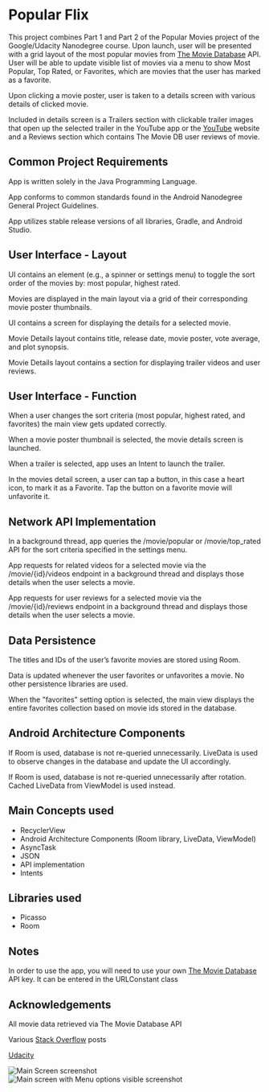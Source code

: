 # Popular Flix
This project combines Part 1 and Part 2 of the Popular Movies project of the Google/Udacity Nanodegree course. Upon launch, user will be presented with a grid layout of the most popular movies from <a href="https://www.themoviedb.org">The Movie Database</a> API. User will be able to update visible list of movies via a menu to show Most Popular, Top Rated, or Favorites, which are movies that the user has marked as a favorite. 
<p>Upon clicking a movie poster, user is taken to a details screen with various details of clicked movie.</p>
<p>Included in details screen is a Trailers section with clickable trailer images that open up the selected trailer in the YouTube app or the <a href="https://www.youtube.com">YouTube</a> website and a Reviews section which contains The Movie DB user reviews of movie.</p>
<h2>Common Project Requirements</h2>
<p>App is written solely in the Java Programming Language.</p>
<p>App conforms to common standards found in the Android Nanodegree General Project Guidelines.</p>
<p>App utilizes stable release versions of all libraries, Gradle, and Android Studio.</p>
<h2>User Interface - Layout</h2>
<p>UI contains an element (e.g., a spinner or settings menu) to toggle the sort order of the movies by: most popular, highest rated.</p>
<p>Movies are displayed in the main layout via a grid of their corresponding movie poster thumbnails.</p>
<p>UI contains a screen for displaying the details for a selected movie.</p>
<p>Movie Details layout contains title, release date, movie poster, vote average, and plot synopsis.</p>
<p>Movie Details layout contains a section for displaying trailer videos and user reviews.</p>
<h2>User Interface - Function</h2>
<p>When a user changes the sort criteria (most popular, highest rated, and favorites) the main view gets updated correctly.</p>
<p>When a movie poster thumbnail is selected, the movie details screen is launched.</p>
<p>When a trailer is selected, app uses an Intent to launch the trailer.</p>
<p>In the movies detail screen, a user can tap a button, in this case a heart icon, to mark it as a Favorite. Tap the button on a favorite movie will unfavorite it.</p>
<h2>Network API Implementation</h2>
<p>In a background thread, app queries the /movie/popular or /movie/top_rated API for the sort criteria specified in the settings menu.</p>
<p>App requests for related videos for a selected movie via the /movie/{id}/videos endpoint in a background thread and displays those details when the user selects a movie.</p>
<p>App requests for user reviews for a selected movie via the /movie/{id}/reviews endpoint in a background thread and displays those details when the user selects a movie.</p>
<h2>Data Persistence</h2>
<p>The titles and IDs of the user’s favorite movies are stored using Room.</p>
<p>Data is updated whenever the user favorites or unfavorites a movie. No other persistence libraries are used.</p>
<p>When the "favorites" setting option is selected, the main view displays the entire favorites collection based on movie ids stored in the database.</p>
<h2>Android Architecture Components</h2>
<p>If Room is used, database is not re-queried unnecessarily. LiveData is used to observe changes in the database and update the UI accordingly.</p>
<p>If Room is used, database is not re-queried unnecessarily after rotation. Cached LiveData from ViewModel is used instead.</p>
<h2>Main Concepts used</h2>
<ul><li>RecyclerView</li>
<li>Android Architecture Components (Room library, LiveData, ViewModel)</li>
<li>AsyncTask</li>
<li>JSON</li>
<li>API implementation</li>
<li>Intents</li></ul>
<h2>Libraries used</h2>
<ul><li>Picasso</li>
<li>Room</li></ul>
<h2>Notes</h2>
<p>In order to use the app, you will need to use your own <a href="https://www.themoviedb.org"> The Movie Database</a> API key. It can be entered in the URLConstant class</p>
<h2>Acknowledgements</h2>
<p>All movie data retrieved via The Movie Database API</p>
<p>Various <a href="https://stackoverflow.com/">Stack Overflow</a> posts</p>
<p><a href="https://www.udacity.com">Udacity</a></p>
<img src="https://user-images.githubusercontent.com/22454498/43995304-0121448c-9d71-11e8-8e90-dcafff835d82.png" alt="Main Screen screenshot">
<img src="https://user-images.githubusercontent.com/22454498/43995363-ff01487c-9d71-11e8-84a5-b2527fa9557d.png" alt="Main screen with Menu options visible screenshot">
